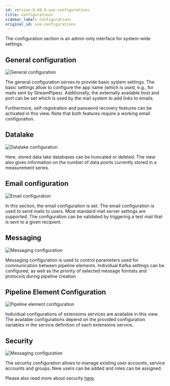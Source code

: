 ```yaml
---
id: version-0.69.0-use-configurations
title: Configurations
sidebar_label: Configurations
original_id: use-configurations
---
```


The configuration section is an admin-only interface for system-wide settings.

## General configuration

<img class="docs-image" src="/docs/img/03_use-configurations/01_general-configuration.png" alt="General configuration">

The general configuration serves to provide basic system settings. The basic settings allow to configure the app name (which is used, e.g., for mails sent by StreamPipes). 
Additionally, the externally available host and port can be set which is used by the mail system to add links to emails.

Furthermore, self-registration and password recovery features can be activated in this view. Note that both features require a working email configuration.

## Datalake

<img class="docs-image" src="/docs/img/03_use-configurations/02_datalake-configuration.png" alt="Datalake configuration">

Here, stored data lake databases can be truncated or deleted. The view also gives information on the number of data points currently stored in a measurement series.

## Email configuration

<img class="docs-image" src="/docs/img/03_use-configurations/03_email-configuration.png" alt="Email configuration">

In this section, the email configuration is set. The email configuration is used to send mails to users. Most standard mail server settings are supported. The configuration can be validated by triggering a test mail that is sent to a given recipient.

## Messaging

<img class="docs-image" src="/docs/img/03_use-configurations/04_messaging-configuration.png" alt="Messaging configuration">

Messaging configuration is used to control parameters used for communication between pipeline elements. Individual Kafka settings can be configured, as well as the priority of selected message formats and protocols during pipeline creation.

## Pipeline Element Configuration

<img class="docs-image" src="/docs/img/03_use-configurations/05_pipeline-element-configuration.png" alt="Pipeline element configuration">

Individual configurations of extensions services are available in this view. The available configurations depend on the provided configuration variables in the service definition of each extensions service.

## Security

<img class="docs-image" src="/docs/img/03_use-configurations/06_security-configuration.png" alt="Messaging configuration">

The security configuration allows to manage existing user accounts, service accounts and groups. New users can be added and roles can be assigned.

Please also read more about security [here](05_deploy-security.md).
